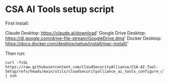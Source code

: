 # CSA AI Tools setup script

First install:

Claude Desktop: https://claude.ai/download'
Google Drive Desktop: https://dl.google.com/drive-file-stream/GoogleDrive.dmg'
Docker Desktop: https://docs.docker.com/desktop/setup/install/mac-install/'


Then run:

```
curl -fsSL https://raw.githubusercontent.com/CloudSecurityAlliance/CSA-AI-Tool-Setup/refs/heads/main/utils/cloudsecurityalliance_ai_tools_configure_claude_desktop.zsh | zsh
```


